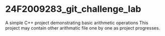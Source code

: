 # 24F2009283_git_challenge_lab
A simple C++ project demonstrating basic arithmetic operations
This project may contain other arithmatic file one by one as project progresses.
